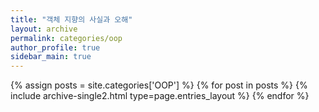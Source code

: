 ```yaml
---
title: "객체 지향의 사실과 오해"
layout: archive
permalink: categories/oop
author_profile: true
sidebar_main: true
---
```


{% assign posts = site.categories['OOP'] %}
{% for post in posts %} {% include archive-single2.html type=page.entries_layout %} {% endfor %}
